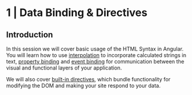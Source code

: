 # 1 | Data Binding & Directives
## Introduction
In this session we will cover basic usage of the HTML Syntax in Angular. You will learn how to use [interpolation](https://angular.io/guide/interpolation) to incorporate calculated strings in text, [property binding](https://angular.io/guide/property-binding) and [event binding](https://angular.io/guide/event-binding) for communication between the visual and functional layers of your application.

We will also cover [built-in directives](https://angular.io/guide/built-in-directives), which bundle functionality for modifying the DOM and making your site respond to your data.